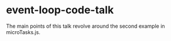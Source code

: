 # event-loop-code-talk


The main points of this talk revolve around the second example in microTasks.js.
